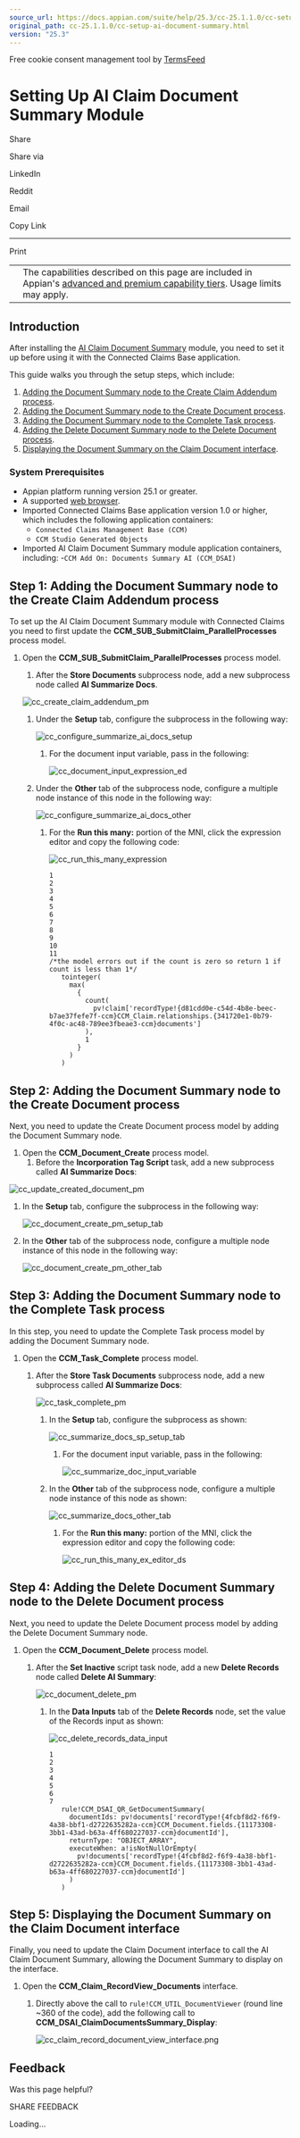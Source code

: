 ```yaml
---
source_url: https://docs.appian.com/suite/help/25.3/cc-25.1.1.0/cc-setup-ai-document-summary.html
original_path: cc-25.1.1.0/cc-setup-ai-document-summary.html
version: "25.3"
---
```


Free cookie consent management tool by [TermsFeed](https://www.termsfeed.com/)

# Setting Up AI Claim Document Summary Module

Share

Share via

LinkedIn

Reddit

Email

Copy Link

* * *

Print

<table><tbody><tr><td><i class="fa fa-info-circle" aria-hidden="true"></i></td><td>The capabilities described on this page are included in Appian's <a href="/suite/help/25.3/Appian_Tiers.html">advanced and premium capability tiers</a>. Usage limits may apply.</td></tr></tbody></table>

## Introduction

After installing the [AI Claim Document Summary](cc-install-ai-document-summary.html) module, you need to set it up before using it with the Connected Claims Base application.

This guide walks you through the setup steps, which include:

1.  [Adding the Document Summary node to the Create Claim Addendum process](#step-1-adding-the-document-summary-node-to-the-create-claim-addendum-process).
2.  [Adding the Document Summary node to the Create Document process](#step-2-adding-the-document-summary-node-to-the-create-document-process).
3.  [Adding the Document Summary node to the Complete Task process](#step-3-adding-the-document-summary-node-to-the-complete-task-process).
4.  [Adding the Delete Document Summary node to the Delete Document process](#step-4-adding-the-delete-document-summary-node-to-the-delete-document-process).
5.  [Displaying the Document Summary on the Claim Document interface](#step-5-displaying-the-document-summary-on-the-claim-document-interface).

### System Prerequisites

-   Appian platform running version 25.1 or greater.
-   A supported [web browser](../System_Requirements.html#web-browsers).
-   Imported Connected Claims Base application version 1.0 or higher, which includes the following application containers:
    -   `Connected Claims Management Base (CCM)`
    -   `CCM Studio Generated Objects`
-   Imported AI Claim Document Summary module application containers, including: -`CCM Add On: Documents Summary AI (CCM_DSAI)`

## Step 1: Adding the Document Summary node to the Create Claim Addendum process

To set up the AI Claim Document Summary module with Connected Claims you need to first update the **CCM\_SUB\_SubmitClaim\_ParallelProcesses** process model.

1.  Open the **CCM\_SUB\_SubmitClaim\_ParallelProcesses** process model.

    1.  After the **Store Documents** subprocess node, add a new subprocess node called **AI Summarize Docs**.

    ![cc_create_claim_addendum_pm](images/cc_create_claim_addendum_pm.png)

    1.  Under the **Setup** tab, configure the subprocess in the following way:

        ![cc_configure_summarize_ai_docs_setup](images/cc_configure_summarize_ai_docs_setup.png)

        1.  For the document input variable, pass in the following:

            ![cc_document_input_expression_ed](images/cc_document_input_expression_ed.png)

    2.  Under the **Other** tab of the subprocess node, configure a multiple node instance of this node in the following way:

        ![cc_configure_summarize_ai_docs_other](images/cc_configure_summarize_ai_docs_other.png)

        1.  For the **Run this many:** portion of the MNI, click the expression editor and copy the following code:

            ![cc_run_this_many_expression](images/cc_run_this_many_expression.png)

            ```
            1
            2
            3
            4
            5
            6
            7
            8
            9
            10
            11
            /*the model errors out if the count is zero so return 1 if count is less than 1*/
               tointeger(
                 max(
                   {
                     count(
                       pv!claim['recordType!{d81cdd0e-c54d-4b8e-beec-b7ae37fefe7f-ccm}CCM_Claim.relationships.{341720e1-0b79-4f0c-ac48-789ee3fbeae3-ccm}documents']
                     ),
                     1
                   }
                 )
               )
            ```

## Step 2: Adding the Document Summary node to the Create Document process

Next, you need to update the Create Document process model by adding the Document Summary node.

1.  Open the **CCM\_Document\_Create** process model.
    1.  Before the **Incorporation Tag Script** task, add a new subprocess called **AI Summarize Docs**:

![cc_update_created_document_pm](images/cc_update_created_document_pm.png)

1.  In the **Setup** tab, configure the subprocess in the following way:

    ![cc_document_create_pm_setup_tab](images/cc_document_create_pm_setup_tab.png)

2.  In the **Other** tab of the subprocess node, configure a multiple node instance of this node in the following way:

    ![cc_document_create_pm_other_tab](images/cc_document_create_pm_other_tab.png)

## Step 3: Adding the Document Summary node to the Complete Task process

In this step, you need to update the Complete Task process model by adding the Document Summary node.

1.  Open the **CCM\_Task\_Complete** process model.
    1.  After the **Store Task Documents** subprocess node, add a new subprocess called **AI Summarize Docs**:

        ![cc_task_complete_pm](images/cc_task_complete_pm.png)

        1.  In the **Setup** tab, configure the subprocess as shown:

            ![cc_summarize_docs_sp_setup_tab](images/cc_summarize_docs_sp_setup_tab.png)

            1.  For the document input variable, pass in the following:

                ![cc_summarize_doc_input_variable](images/cc_summarize_doc_input_variable.png)

        2.  In the **Other** tab of the subprocess node, configure a multiple node instance of this node as shown:

            ![cc_summarize_docs_other_tab](images/cc_summarize_docs_other_tab.png)

            1.  For the **Run this many:** portion of the MNI, click the expression editor and copy the following code:

                ![cc_run_this_many_ex_editor_ds](images/cc_run_this_many_ex_editor_ds.png)

## Step 4: Adding the Delete Document Summary node to the Delete Document process

Next, you need to update the Delete Document process model by adding the Delete Document Summary node.

1.  Open the **CCM\_Document\_Delete** process model.
    1.  After the **Set Inactive** script task node, add a new **Delete Records** node called **Delete AI Summary**:

        ![cc_document_delete_pm](images/cc_document_delete_pm.png)

        1.  In the **Data Inputs** tab of the **Delete Records** node, set the value of the Records input as shown:

            ![cc_delete_records_data_input](images/cc_delete_records_data_input.png)

            ```
            1
            2
            3
            4
            5
            6
            7
               rule!CCM_DSAI_QR_GetDocumentSummary(
                 documentIds: pv!documents['recordType!{4fcbf8d2-f6f9-4a38-bbf1-d2722635282a-ccm}CCM_Document.fields.{11173308-3bb1-43ad-b63a-4ff680227037-ccm}documentId'],
                 returnType: "OBJECT_ARRAY",
                 executeWhen: a!isNotNullOrEmpty(
                   pv!documents['recordType!{4fcbf8d2-f6f9-4a38-bbf1-d2722635282a-ccm}CCM_Document.fields.{11173308-3bb1-43ad-b63a-4ff680227037-ccm}documentId']
                 )
               )
            ```

## Step 5: Displaying the Document Summary on the Claim Document interface

Finally, you need to update the Claim Document interface to call the AI Claim Document Summary, allowing the Document Summary to display on the interface.

1.  Open the **CCM\_Claim\_RecordView\_Documents** interface.
    1.  Directly above the call to `rule!CCM_UTIL_DocumentViewer` (round line ~360 of the code), add the following call to **CCM\_DSAI\_ClaimDocumentsSummary\_Display**:

        ![cc_claim_record_document_view_interface.png](images/cc_claim_record_document_view_interface.png)

## Feedback

Was this page helpful?

SHARE FEEDBACK

Loading...